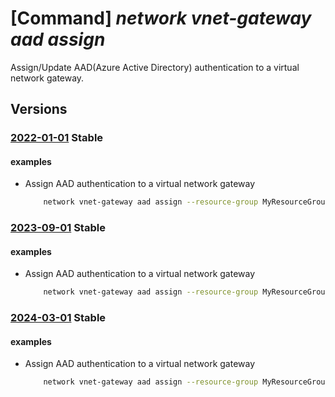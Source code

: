 # [Command] _network vnet-gateway aad assign_

Assign/Update AAD(Azure Active Directory) authentication to a virtual network gateway.

## Versions

### [2022-01-01](/Resources/mgmt-plane/L3N1YnNjcmlwdGlvbnMve30vcmVzb3VyY2Vncm91cHMve30vcHJvdmlkZXJzL21pY3Jvc29mdC5uZXR3b3JrL3ZpcnR1YWxuZXR3b3JrZ2F0ZXdheXMve30=/2022-01-01.xml) **Stable**

<!-- mgmt-plane /subscriptions/{}/resourcegroups/{}/providers/microsoft.network/virtualnetworkgateways/{} 2022-01-01 properties.vpnClientConfiguration -->

#### examples

- Assign AAD authentication to a virtual network gateway
    ```bash
        network vnet-gateway aad assign --resource-group MyResourceGroup --gateway-name MyVnetGateway --tenant MyAADTenantURI --audience MyAADAudienceId --issuer MyAADIssuerURI
    ```

### [2023-09-01](/Resources/mgmt-plane/L3N1YnNjcmlwdGlvbnMve30vcmVzb3VyY2Vncm91cHMve30vcHJvdmlkZXJzL21pY3Jvc29mdC5uZXR3b3JrL3ZpcnR1YWxuZXR3b3JrZ2F0ZXdheXMve30=/2023-09-01.xml) **Stable**

<!-- mgmt-plane /subscriptions/{}/resourcegroups/{}/providers/microsoft.network/virtualnetworkgateways/{} 2023-09-01 properties.vpnClientConfiguration -->

#### examples

- Assign AAD authentication to a virtual network gateway
    ```bash
        network vnet-gateway aad assign --resource-group MyResourceGroup --gateway-name MyVnetGateway --tenant MyAADTenantURI --audience MyAADAudienceId --issuer MyAADIssuerURI
    ```

### [2024-03-01](/Resources/mgmt-plane/L3N1YnNjcmlwdGlvbnMve30vcmVzb3VyY2Vncm91cHMve30vcHJvdmlkZXJzL21pY3Jvc29mdC5uZXR3b3JrL3ZpcnR1YWxuZXR3b3JrZ2F0ZXdheXMve30=/2024-03-01.xml) **Stable**

<!-- mgmt-plane /subscriptions/{}/resourcegroups/{}/providers/microsoft.network/virtualnetworkgateways/{} 2024-03-01 properties.vpnClientConfiguration -->

#### examples

- Assign AAD authentication to a virtual network gateway
    ```bash
        network vnet-gateway aad assign --resource-group MyResourceGroup --gateway-name MyVnetGateway --tenant MyAADTenantURI --audience MyAADAudienceId --issuer MyAADIssuerURI
    ```
